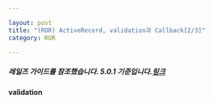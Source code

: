 ```yaml
---

layout: post
title: "(ROR) ActiveRecord, validation과 Callback[2/3]"
category: ROR

---
```


##### 레일즈 가이드를 참조했습니다. 5.0.1 기준입니다.[링크](http://guides.rubyonrails.org/active_record_basics.html)

#### validation


 <br/><br/>
